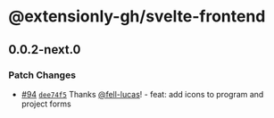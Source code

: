 # @extensionly-gh/svelte-frontend

## 0.0.2-next.0

### Patch Changes

- [#94](https://github.com/extensionly-gh/svelte-frontend/pull/94) [`dee74f5`](https://github.com/extensionly-gh/svelte-frontend/commit/dee74f52dc3dd028ae9a80c075c78b0e5e405c85) Thanks [@fell-lucas](https://github.com/fell-lucas)! - feat: add icons to program and project forms
